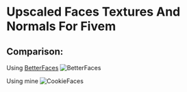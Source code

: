 # Upscaled Faces Textures And Normals For Fivem

## Comparison:

Using [BetterFaces](https://forum.cfx.re/t/free-standalone-betterfaces/4850672)
![BetterFaces](https://media.discordapp.net/attachments/1108829554010759211/1241405797594824775/image.png?ex=664a14be&is=6648c33e&hm=c88ecd798b6751c53af7533029cf19e50be872fc4552fcf68022712998c38f64&=&format=webp&quality=lossless)


Using mine
![CookieFaces](https://media.discordapp.net/attachments/1108829554010759211/1241405798018453544/image.png?ex=664a14be&is=6648c33e&hm=0fd806c63c94ffa8bc78142f316a6327ec149d287fbe48db4edb233631dd1a9b&=&format=webp&quality=lossless&width=691&height=671)

